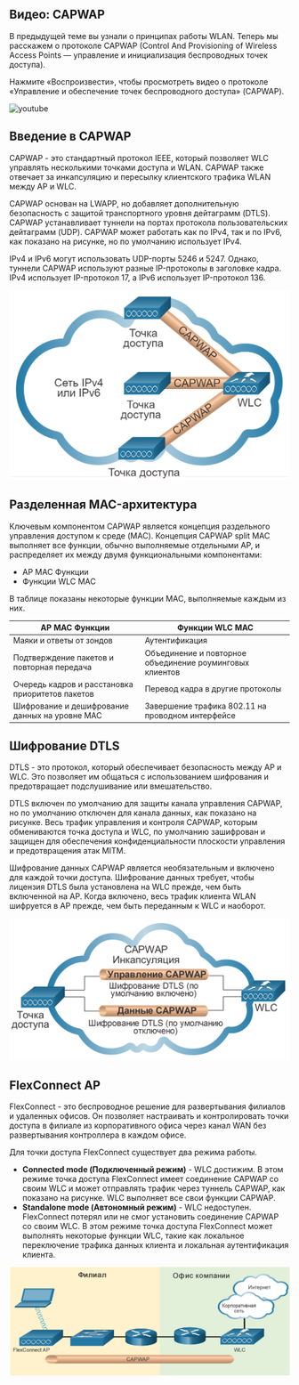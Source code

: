 <!-- 12.4.1 -->
## Видео: CAPWAP

В предыдущей теме вы узнали о принципах работы WLAN. Теперь мы расскажем о протоколе CAPWAP (Control And Provisioning of Wireless Access Points — управление и инициализация беспроводных точек доступа).

Нажмите «Воспроизвести», чтобы просмотреть видео о протоколе «Управление и обеспечение точек беспроводного доступа» (CAPWAP).

![youtube](https://www.youtube.com/watch?v=qXXGwkLZ6hI)

<!-- 12.4.2 -->
## Введение в CAPWAP

CAPWAP - это стандартный протокол IEEE, который позволяет WLC управлять несколькими точками доступа и WLAN. CAPWAP также отвечает за инкапсуляцию и пересылку клиентского трафика WLAN между AP и WLC.

CAPWAP основан на LWAPP, но добавляет дополнительную безопасность с защитой транспортного уровня дейтаграмм (DTLS). CAPWAP устанавливает туннели на портах протокола пользовательских дейтаграмм (UDP). CAPWAP может работать как по IPv4, так и по IPv6, как показано на рисунке, но по умолчанию использует IPv4.

IPv4 и IPv6 могут использовать UDP-порты 5246 и 5247. Однако, туннели CAPWAP используют разные IP-протоколы в заголовке кадра. IPv4 использует IP-протокол 17, а IPv6 использует IP-протокол 136.

![](./assets/12.4.2.png)


<!-- 12.4.3 -->
## Разделенная MAC-архитектура

Ключевым компонентом CAPWAP является концепция раздельного управления доступом к среде (MAC). Концепция CAPWAP split MAC выполняет все функции, обычно выполняемые отдельными AP, и распределяет их между двумя функциональными компонентами:

* AP MAC Функции
* Функции WLC MAC

В таблице показаны некоторые функции MAC, выполняемые каждым из них.

| **AP MAC Функции** | **Функции WLC MAC** |
| --- | --- |
| Маяки и ответы от зондов | Аутентификация |
| Подтверждение пакетов и повторная передача | Объединение и повторное объединение роуминговых клиентов |
| Очередь кадров и расстановка приоритетов пакетов | Перевод кадра в другие протоколы |
| Шифрование и дешифрование данных на уровне MAC | Завершение трафика 802.11 на проводном интерфейсе |

<!-- 12.4.4 -->
## Шифрование DTLS

DTLS - это протокол, который обеспечивает безопасность между AP и WLC. Это позволяет им общаться с использованием шифрования и предотвращает подслушивание или вмешательство.

DTLS включен по умолчанию для защиты канала управления CAPWAP, но по умолчанию отключен для канала данных, как показано на рисунке. Весь трафик управления и контроля CAPWAP, которым обмениваются точка доступа и WLC, по умолчанию зашифрован и защищен для обеспечения конфиденциальности плоскости управления и предотвращения атак MITM.

Шифрование данных CAPWAP является необязательным и включено для каждой точки доступа. Шифрование данных требует, чтобы лицензия DTLS была установлена на WLC прежде, чем быть включенной на AP. Когда включено, весь трафик клиента WLAN шифруется в AP прежде, чем быть переданным к WLC и наоборот.

![](./assets/12.4.4.png)


<!-- 12.4.5 -->
## FlexConnect AP

FlexConnect - это беспроводное решение для развертывания филиалов и удаленных офисов. Он позволяет настраивать и контролировать точки доступа в филиале из корпоративного офиса через канал WAN без развертывания контроллера в каждом офисе.

Для точки доступа FlexConnect существует два режима работы.

* **Connected mode (Подключенный режим)** - WLC достижим. В этом режиме точка доступа FlexConnect имеет соединение CAPWAP со своим WLC и может отправлять трафик через туннель CAPWAP, как показано на рисунке. WLC выполняет все свои функции CAPWAP.
* **Standalone mode (Автономный режим)** - WLC недоступен. FlexConnect потерял или не смог установить соединение CAPWAP со своим WLC. В этом режиме точка доступа FlexConnect может выполнять некоторые функции WLC, такие как локальное переключение трафика данных клиента и локальная аутентификация клиента.

![](./assets/12.4.5.png)


<!-- 12.4.6 -->
<!-- quiz -->
